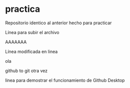 # practica

Repositorio identico al anterior hecho para practicar 

Línea para subir el archivo 

AAAAAAA

Línea modificada en linea 

ola

github to git otra vez 

linea para demostrar el funcionamiento de Github Desktop
